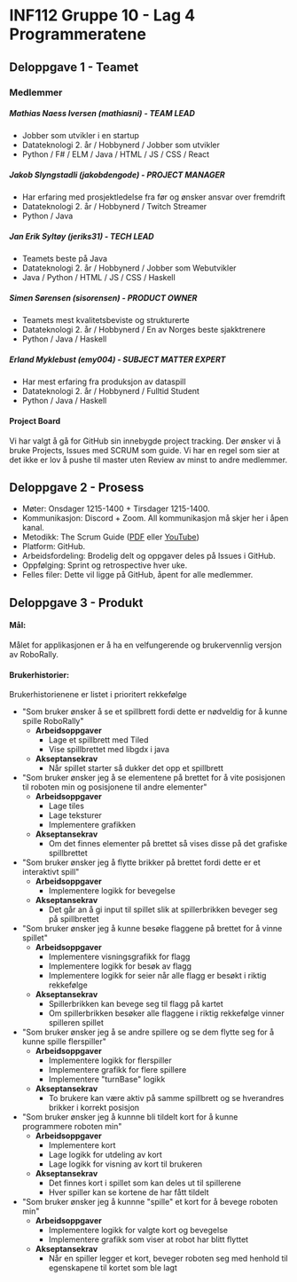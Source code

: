 # INF112 Gruppe 10 - Lag 4 Programmeratene
## Deloppgave 1 - Teamet
### Medlemmer
##### Mathias Naess Iversen (mathiasni) - TEAM LEAD
- Jobber som utvikler i en startup
- Datateknologi 2. år / Hobbynerd / Jobber som utvikler
- Python / F# / ELM / Java / HTML / JS / CSS / React
##### Jakob Slyngstadli (jakobdengode) - PROJECT MANAGER
- Har erfaring med prosjektledelse fra før og ønsker ansvar over fremdrift
- Datateknologi 2. år / Hobbynerd / Twitch Streamer
- Python / Java
##### Jan Erik Syltøy (jeriks31) - TECH LEAD
- Teamets beste på Java
- Datateknologi 2. år / Hobbynerd / Jobber som Webutvikler
- Java / Python / HTML / JS / CSS / Haskell
##### Simen Sørensen (sisorensen) - PRODUCT OWNER
- Teamets mest kvalitetsbeviste og strukturerte
- Datateknologi 2. år / Hobbynerd / En av Norges beste sjakktrenere
- Python / Java / Haskell
##### Erland Myklebust (emy004) - SUBJECT MATTER EXPERT
- Har mest erfaring fra produksjon av dataspill
- Datateknologi 2. år / Hobbynerd / Fulltid Student
- Python / Java / Haskell
#### Project Board
Vi har valgt å gå for GitHub sin innebygde project tracking. Der ønsker vi å bruke Projects, Issues med SCRUM som guide. Vi har en regel som sier at det ikke er lov å pushe til master uten Review av minst to andre medlemmer.
## Deloppgave 2 - Prosess
- Møter: Onsdager 1215-1400  + Tirsdager 1215-1400.
- Kommunikasjon: Discord + Zoom. All kommunikasjon må skjer her i åpen kanal.
- Metodikk: The Scrum Guide ([PDF](http://www.scrumguides.org/index.html) eller [YouTube](https://youtu.be/G8jE3pGfGZE))
- Platform: GitHub.
- Arbeidsfordeling: Brodelig delt og oppgaver deles på Issues i GitHub.
- Oppfølging: Sprint og retrospective hver uke.
- Felles filer: Dette vil ligge på GitHub, åpent for alle medlemmer.
## Deloppgave 3 - Produkt
#### Mål:
Målet for applikasjonen er å ha en velfungerende og brukervennlig versjon av RoboRally.
#### Brukerhistorier:
Brukerhistorienene er listet i prioritert rekkefølge
- "Som bruker ønsker å se et spillbrett fordi dette er nødveldig for å kunne spille RoboRally"
	- **Arbeidsoppgaver**
		- Lage et spillbrett med Tiled
		- Vise spillbrettet med libgdx i java
	- **Akseptansekrav**
		- Når spillet starter så dukker det opp et spillbrett
- "Som bruker ønsker jeg å se elementene på brettet for å vite posisjonen til roboten min og posisjonene til andre elementer"
	- **Arbeidsoppgaver**
		- Lage tiles
		- Lage teksturer
		- Implementere grafikken
	- **Akseptansekrav**
		- Om det finnes elementer på brettet så vises disse på det grafiske spillbrettet
- "Som bruker ønsker jeg å flytte brikker på brettet fordi dette er et interaktivt spill"
	- **Arbeidsoppgaver**
		- Implementere logikk for bevegelse
	- **Akseptansekrav**
		- Det går an å gi input til spillet slik at spillerbrikken beveger seg på spillbrettet
- "Som bruker ønsker jeg å kunne besøke flaggene på brettet for å vinne spillet"
	- **Arbeidsoppgaver**
		- Implementere visningsgrafikk for flagg
		- Implementere logikk for besøk av flagg
		- Implementere logikk for seier når alle flagg er besøkt i riktig rekkefølge
	- **Akseptansekrav**
		- Spillerbrikken kan bevege seg til flagg på kartet
		- Om spillerbrikken besøker alle flaggene i riktig rekkefølge vinner spilleren spillet
- "Som bruker ønsker jeg å se andre spillere og se dem flytte seg for å kunne spille flerspiller"
	- **Arbeidsoppgaver**
		- Implementere logikk for flerspiller
		- Implementere grafikk for flere spillere
		- Implementere "turnBase" logikk
	- **Akseptansekrav**
		- To brukere kan være aktiv på samme spillbrett og se hverandres brikker i korrekt posisjon
- "Som bruker ønsker jeg å kunnne bli tildelt kort for å kunne programmere roboten min"
	- **Arbeidsoppgaver**
		- Implementere kort
		- Lage logikk for utdeling av kort
		- Lage logikk for visning av kort til brukeren
	- **Akseptansekrav**
		- Det finnes kort i spillet som kan deles ut til spillerene
		- Hver spiller kan se kortene de har fått tildelt
- "Som bruker ønsker jeg å kunnne "spille" et kort for å bevege roboten min"
	- **Arbeidsoppgaver**
		- Implementere logikk for valgte kort og bevegelse
		- Implementere grafikk som viser at robot har blitt flyttet
	- **Akseptansekrav**
		- Når en spiller legger et kort, beveger roboten seg med henhold til egenskapene til kortet som ble lagt